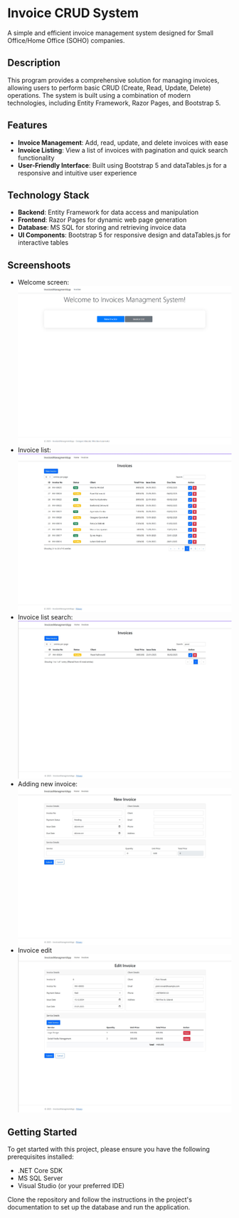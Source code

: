 # Invoice CRUD System

A simple and efficient invoice management system designed for Small Office/Home Office (SOHO) companies.

## Description

This program provides a comprehensive solution for managing invoices, allowing users to perform basic CRUD (Create, Read, Update, Delete) operations. The system is built using a combination of modern technologies, including Entity Framework, Razor Pages, and Bootstrap 5.

## Features

* **Invoice Management**: Add, read, update, and delete invoices with ease
* **Invoice Listing**: View a list of invoices with pagination and quick search functionality
* **User-Friendly Interface**: Built using Bootstrap 5 and dataTables.js for a responsive and intuitive user experience

## Technology Stack

* **Backend**: Entity Framework for data access and manipulation
* **Frontend**: Razor Pages for dynamic web page generation
* **Database**: MS SQL for storing and retrieving invoice data
* **UI Components**: Bootstrap 5 for responsive design and dataTables.js for interactive tables

## Screenshoots
* Welcome screen:
![Welcome screen](/screenshoots/welcome-screenshoot?raw=true "Welcome screen")
* Invoice list:
![Invoice list](/screenshoots/invoices_list-screenshoot.jpg?raw=true "Invoice list")
* Invoice list search:
![Invoice list search](/screenshoots/invoice_list_search-screenshoot.jpg?raw=true "Invoice list search")
* Adding new invoice:
![Adding new invoice](/screenshoots/new_invoice-screenshoot.jpg?raw=true "Adding new invoice")
* Invoice edit
![Invoice edit](/screenshoots/edit_invoice-screenshoot.jpg?raw=true "Invoice edit")

## Getting Started

To get started with this project, please ensure you have the following prerequisites installed:

* .NET Core SDK
* MS SQL Server
* Visual Studio (or your preferred IDE)

Clone the repository and follow the instructions in the project's documentation to set up the database and run the application.
